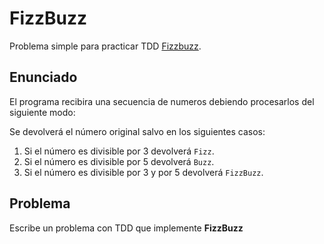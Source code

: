 # FizzBuzz

Problema simple para practicar TDD [Fizzbuzz](https://en.wikipedia.org/wiki/Fizz_buzz).


## Enunciado
El programa recibira una secuencia de numeros debiendo procesarlos del siguiente modo:

Se devolverá el número original salvo en los siguientes casos:

1. Si el número es divisible por 3 devolverá `Fizz`.
2. Si el número es divisible por 5 devolverá `Buzz`.
3. Si el número es divisible por 3 y por 5 devolverá `FizzBuzz`.

## Problema

Escribe un problema con TDD que implemente **FizzBuzz**
